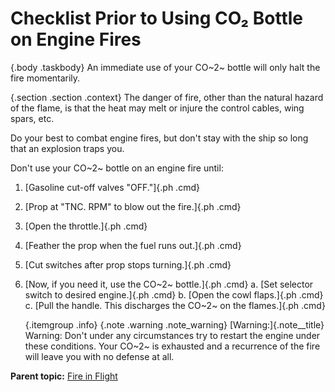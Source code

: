 
Checklist Prior to Using CO₂ Bottle on Engine Fires
===================================================

 {.body .taskbody}
An immediate use of your CO~2~ bottle will only halt the fire
momentarily.

 {.section .section .context}
The danger of fire, other than the natural hazard of the flame, is that
the heat may melt or injure the control cables, wing spars, etc.

Do your best to combat engine fires, but don\'t stay with the ship so
long that an explosion traps you.

Don\'t use your CO~2~ bottle on an engine fire until:


1.  [Gasoline cut-off valves \"OFF.\"]{.ph .cmd}
2.  [Prop at \"TNC. RPM\" to blow out the fire.]{.ph .cmd}
3.  [Open the throttle.]{.ph .cmd}
4.  [Feather the prop when the fuel runs out.]{.ph .cmd}
5.  [Cut switches after prop stops turning.]{.ph .cmd}
6.  [Now, if you need it, use the CO~2~ bottle.]{.ph .cmd}
    a.  [Set selector switch to desired engine.]{.ph .cmd}
    b.  [Open the cowl flaps.]{.ph .cmd}
    c.  [Pull the handle. This discharges the CO~2~ on the flames.]{.ph
        .cmd}

     {.itemgroup .info}
     {.note .warning .note_warning}
    [Warning:]{.note__title} Warning: Don\'t under any circumstances try
    to restart the engine under these conditions. Your CO~2~ is
    exhausted and a recurrence of the fire will leave you with no
    defense at all.
    
    




**Parent topic:** [Fire in
Flight](../topics/fire_in_flight.md "The deadly enemy of all flyers is fire in the air.")



